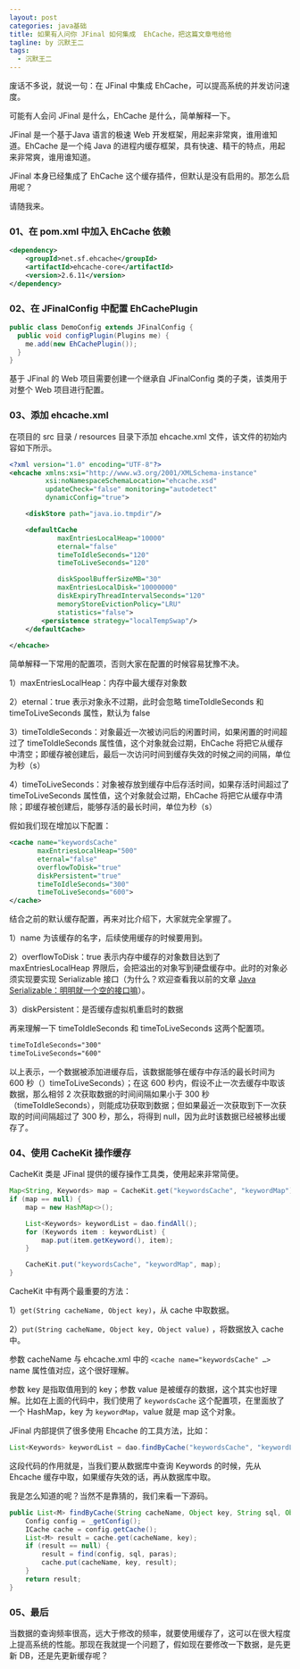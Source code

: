 ```yaml
---
layout: post
categories: java基础
title: 如果有人问你 JFinal 如何集成  EhCache，把这篇文章甩给他
tagline: by 沉默王二
tags: 
  - 沉默王二
---
```


废话不多说，就说一句：在 JFinal 中集成 EhCache，可以提高系统的并发访问速度。

<!--more-->
可能有人会问 JFinal 是什么，EhCache 是什么，简单解释一下。

JFinal 是一个基于Java 语言的极速 Web 开发框架，用起来非常爽，谁用谁知道。EhCache 是一个纯 Java 的进程内缓存框架，具有快速、精干的特点，用起来非常爽，谁用谁知道。

JFinal 本身已经集成了 EhCache 这个缓存插件，但默认是没有启用的。那怎么启用呢？

请随我来。

### 01、在 pom.xml 中加入 EhCache 依赖

```xml
<dependency>
	<groupId>net.sf.ehcache</groupId>
	<artifactId>ehcache-core</artifactId>
	<version>2.6.11</version>
</dependency>
```

### 02、在 JFinalConfig 中配置 EhCachePlugin

```java
public class DemoConfig extends JFinalConfig {
  public void configPlugin(Plugins me) {
    me.add(new EhCachePlugin());
  }
}
```

基于 JFinal 的 Web 项目需要创建一个继承自 JFinalConfig 类的子类，该类用于对整个 Web 项目进行配置。

### 03、添加 ehcache.xml

在项目的 src 目录 / resources 目录下添加 ehcache.xml 文件，该文件的初始内容如下所示。

```xml
<?xml version="1.0" encoding="UTF-8"?>
<ehcache xmlns:xsi="http://www.w3.org/2001/XMLSchema-instance"
         xsi:noNamespaceSchemaLocation="ehcache.xsd"
         updateCheck="false" monitoring="autodetect"
         dynamicConfig="true">

    <diskStore path="java.io.tmpdir"/>

	<defaultCache
			maxEntriesLocalHeap="10000"
			eternal="false"
			timeToIdleSeconds="120"
			timeToLiveSeconds="120"

			diskSpoolBufferSizeMB="30"
			maxEntriesLocalDisk="10000000"
			diskExpiryThreadIntervalSeconds="120"
			memoryStoreEvictionPolicy="LRU"
			statistics="false">
		<persistence strategy="localTempSwap"/>
	</defaultCache>
    
</ehcache>
```

简单解释一下常用的配置项，否则大家在配置的时候容易犹豫不决。

1）maxEntriesLocalHeap：内存中最大缓存对象数 

2）eternal：true 表示对象永不过期，此时会忽略 timeToIdleSeconds 和 timeToLiveSeconds 属性，默认为 false

3）timeToIdleSeconds：对象最近一次被访问后的闲置时间，如果闲置的时间超过了 timeToIdleSeconds 属性值，这个对象就会过期，EhCache 将把它从缓存中清空；即缓存被创建后，最后一次访问时间到缓存失效的时候之间的间隔，单位为秒（s）

4）timeToLiveSeconds：对象被存放到缓存中后存活时间，如果存活时间超过了 timeToLiveSeconds 属性值，这个对象就会过期，EhCache 将把它从缓存中清除；即缓存被创建后，能够存活的最长时间，单位为秒（s）

假如我们现在增加以下配置：

```xml
<cache name="keywordsCache"
       maxEntriesLocalHeap="500"
       eternal="false"
       overflowToDisk="true"
       diskPersistent="true"
       timeToIdleSeconds="300"
       timeToLiveSeconds="600">
</cache>
```

结合之前的默认缓存配置，再来对比介绍下，大家就完全掌握了。

1）name 为该缓存的名字，后续使用缓存的时候要用到。

2）overflowToDisk：true 表示内存中缓存的对象数目达到了 maxEntriesLocalHeap 界限后，会把溢出的对象写到硬盘缓存中。此时的对象必须实现要实现 Serializable 接口（为什么？欢迎查看我以前的文章 [Java Serializable：明明就一个空的接口嘛](https://qingmiaogu.blog.csdn.net/article/details/93176705)）。  

3）diskPersistent：是否缓存虚拟机重启时的数据  

再来理解一下 timeToIdleSeconds 和 timeToLiveSeconds 这两个配置项。

```xml
timeToIdleSeconds="300"
timeToLiveSeconds="600"
```

以上表示，一个数据被添加进缓存后，该数据能够在缓存中存活的最长时间为 600 秒（）timeToLiveSeconds）；在这 600 秒内，假设不止一次去缓存中取该数据，那么相邻 2 次获取数据的时间间隔如果小于 300 秒（timeToIdleSeconds），则能成功获取到数据；但如果最近一次获取到下一次获取的时间间隔超过了 300 秒，那么，将得到 null，因为此时该数据已经被移出缓存了。

### 04、使用 CacheKit 操作缓存

 CacheKit 类是 JFinal 提供的缓存操作工具类，使用起来非常简便。

```java
Map<String, Keywords> map = CacheKit.get("keywordsCache", "keywordMap");
if (map == null) {
	map = new HashMap<>();

	List<Keywords> keywordList = dao.findAll();
	for (Keywords item : keywordList) {
		map.put(item.getKeyword(), item);
	}

	CacheKit.put("keywordsCache", "keywordMap", map);
}
```

CacheKit 中有两个最重要的方法：

1）`get(String cacheName, Object key)`，从 cache 中取数据。

2）`put(String cacheName, Object key, Object value)` ，将数据放入 cache 中。

参数 cacheName 与 ehcache.xml 中的 `<cache name="keywordsCache" …>` name 属性值对应，这个很好理解。

参数 key 是指取值用到的 key；参数 value 是被缓存的数据，这个其实也好理解。比如在上面的代码中，我们使用了 `keywordsCache` 这个配置项，在里面放了一个 HashMap，key 为 `keywordMap`，value 就是 map 这个对象。

JFinal 内部提供了很多使用 Ehcache 的工具方法，比如：

```java
List<Keywords> keywordList = dao.findByCache("keywordsCache", "keywordList", "select * from keywords");
```

这段代码的作用就是，当我们要从数据库中查询 Keywords 的时候，先从 Ehcache 缓存中取，如果缓存失效的话，再从数据库中取。

我是怎么知道的呢？当然不是靠猜的，我们来看一下源码。

```java
public List<M> findByCache(String cacheName, Object key, String sql, Object... paras) {
	Config config = _getConfig();
	ICache cache = config.getCache();
	List<M> result = cache.get(cacheName, key);
	if (result == null) {
		result = find(config, sql, paras);
		cache.put(cacheName, key, result);
	}
	return result;
}
```

### 05、最后

当数据的查询频率很高，远大于修改的频率，就要使用缓存了，这可以在很大程度上提高系统的性能。那现在我就提一个问题了，假如现在要修改一下数据，是先更新 DB，还是先更新缓存呢？